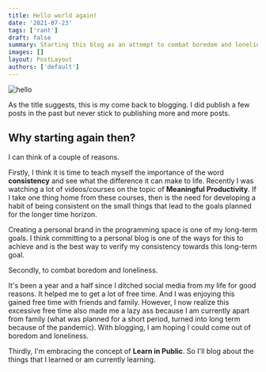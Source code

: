 ```yaml
---
title: Hello world again!
date: '2021-07-23'
tags: ['rant']
draft: false
summary: Starting this blog as an attempt to combat boredom and loneliness
images: []
layout: PostLayout
authors: ['default']
---
```


![hello](/static/images/hello.jpg)

As the title suggests, this is my come back to blogging. I did publish a few posts in the past but never stick to publishing more and more posts.

## Why starting again then?

I can think of a couple of reasons.

Firstly, I think it is time to teach myself the importance of the word **consistency** and see what the difference it can make to life. Recently I was watching a lot of videos/courses on the topic of **Meaningful Productivity**. If I take one thing home from these courses, then is the need for developing a habit of being consistent on the small things that lead to the goals planned for the longer time horizon.

Creating a personal brand in the programming space is one of my long-term goals. I think committing to a personal blog is one of the ways for this to achieve and is the best way to verify my consistency towards this long-term goal.

Secondly, to combat boredom and loneliness.

It's been a year and a half since I ditched social media from my life for good reasons. It helped me to get a lot of free time. And I was enjoying this gained free time with friends and family. However, I now realize this excessive free time also made me a lazy ass because I am currently apart from family (what was planned for a short period, turned into long term because of the pandemic). With blogging, I am hoping I could come out of boredom and loneliness.

Thirdly, I'm embracing the concept of **Learn in Public**. So I'll blog about the things that I learned or am currently learning.
